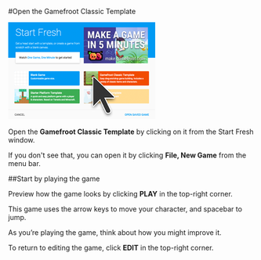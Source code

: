 #Open the Gamefroot Classic Template 

![](template-small.png)

Open the **Gamefroot Classic Template** by clicking on it from the Start Fresh window.

If you don't see that, you can open it by clicking **File, New Game** from the menu bar.



##Start by playing the game


Preview how the game looks by clicking **PLAY** in the top-right corner.



This game uses the arrow keys to move your character, and spacebar to jump.

As you’re playing the game, think about how you might improve it.

To return to editing the game, click **EDIT** in the top-right corner.